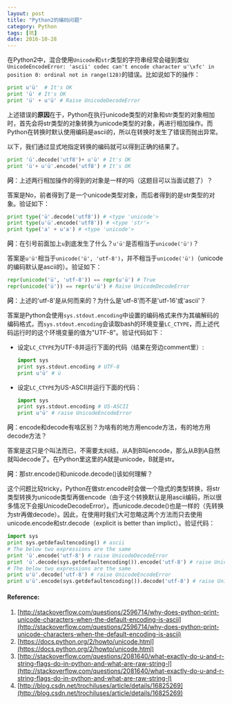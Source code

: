 ```yaml
---
layout: post
title: "Python2的编码问题"
category: Python
tags: [坑]
date: 2016-10-28
---
```


在Python2中，混合使用`Unicode`和`str`类型的字符串经常会碰到类似`UnicodeEncodeError: 'ascii' codec can't encode character u'\xfc' in position 0: ordinal not in range(128)`的错误。比如说如下的操作：

```python
print u'ü'  # It's OK
print 'ü' # It's OK
print 'ü' + u'ü' # Raise UnicodeDecodeError
```

上述错误的**原因**在于，Python在执行unicode类型的对象和str类型的对象相加时，首先会将str类型的对象转换为unicode类型的对象，再进行相加操作。而Python在转换时默认使用编码是ascii的，所以在转换时发生了错误而抛出异常。

以下，我们通过显式地指定转换的编码就可以得到正确的结果了。

```python
print 'ü'.decode('utf8')+ u'ü' # It's OK
print 'ü'+ u'ü'.encode('utf8') # It's OK
```



**问**：上述两行相加操作的得到的对象是一样的吗（这题目可以当面试题了）？

答案是No，前者得到了是一个unicode类型对象，而后者得到的是str类型的对象。验证如下：

```python
print type('ü'.decode('utf8')) # <type 'unicode'>
print type(u'ü'.encode('utf8')) # <type 'str'>
print type('a' + u'a') # <type 'unicode'>
```



**问**：在引号前面加上`u`到底发生了什么？`u'ü'`是否相当于`unicode('ü')`？

答案是`u'ü'`相当于`unicode('ü', 'utf-8')`，并不相当于`unicode('ü')`（unicode的编码默认是ascii的）。验证如下：

```python
repr(unicode('ü', 'utf-8')) == repr(u'ü') # True
repr(unicode('ü')) == repr(u'ü') # Raise UnicodeDecodeError
```



**问**：上述的'utf-8'是从何而来的？为什么是'utf-8'而不是'utf-16'或'ascii'？

答案是Python会使用`sys.stdout.encoding`中设置的编码格式来作为其编解码的编码格式，而`sys.stdout.encoding`会读取bash的环境变量`LC_CTYPE`，而上述代码运行时的这个环境变量的值为"UTF-8"。验证代码如下：

- 设定`LC_CTYPE`为UTF-8并运行下面的代码（结果在旁边comment里）:

  ```python
  import sys
  print sys.stdout.encoding # UTF-8
  print u'ü' # ü
  ```

- 设定`LC_CTYPE`为US-ASCII并运行下面的代码：

  ```python
  import sys
  print sys.stdout.encoding # US-ASCII
  print u'ü' # raise UnicodeEncodeError
  ```



**问**：encode和decode有啥区别？为啥有的地方用encode方法，有的地方用decode方法？

答案是这只是个叫法而已，不需要太纠结，从A到B叫encode，那么从B到A自然就叫decode了。在Python里这里的A就是unicode，B就是str。



**问**：那str.encode()和unicode.decode()该如何理解？

这个问题比较tricky，Python在做str.encode时会做一个隐式的类型转换，将str类型转换为unicode类型再做encode（由于这个转换默认是用ascii编码，所以很多情况下会报UnicodeDecodeError）。而unicode.decode()也是一样的（先转换为str再做decode）。因此，在使用时我们大可忽略这两个方法而只去使用unicode.encode和str.decode（explicit is better than implict）。验证代码：

```python
import sys
print sys.getdefaultencoding() # ascii
# The below two expressions are the same
print 'ü'.encode('utf-8') # raise UnicodeDecodeError
print 'ü'.decode(sys.getdefaultencoding()).encode('utf-8') # raise UnicodeDecodeError
# The below two expressions are the same
print u'ü'.decode('utf-8') # raise UnicodeEncodeError
print u'ü'.encode(sys.getdefaultencoding()).decode('utf-8') # raise UnicodeEncodeError
```



#### Reference:

1. [http://stackoverflow.com/questions/2596714/why-does-python-print-unicode-characters-when-the-default-encoding-is-ascii](http://stackoverflow.com/questions/2596714/why-does-python-print-unicode-characters-when-the-default-encoding-is-ascii)
2. [https://docs.python.org/2/howto/unicode.html](https://docs.python.org/2/howto/unicode.html)
3. [http://stackoverflow.com/questions/2081640/what-exactly-do-u-and-r-string-flags-do-in-python-and-what-are-raw-string-l](http://stackoverflow.com/questions/2081640/what-exactly-do-u-and-r-string-flags-do-in-python-and-what-are-raw-string-l)
4. [http://blog.csdn.net/trochiluses/article/details/16825269](http://blog.csdn.net/trochiluses/article/details/16825269)


